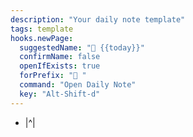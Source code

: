 ```yaml
---
description: "Your daily note template"
tags: template
hooks.newPage:
  suggestedName: "📅 {{today}}"
  confirmName: false
  openIfExists: true
  forPrefix: "📅 "
  command: "Open Daily Note"
  key: "Alt-Shift-d"
---
```

* |^|